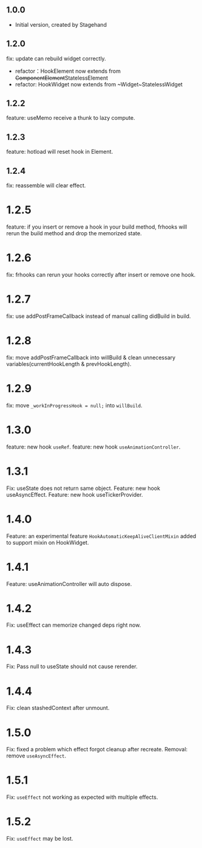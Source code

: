 ## 1.0.0

- Initial version, created by Stagehand

## 1.2.0

fix: update can rebuild widget correctly.

- refactor：HookElement now extends from ~~ComponentElement~~StatelessElement
- refactor: HookWidget now extends from ~Widget~StatelessWidget

## 1.2.2

feature: useMemo receive a thunk to lazy compute.

## 1.2.3

feature: hotload will reset hook in Element.

## 1.2.4

fix: reassemble will clear effect.

# 1.2.5

feature: if you insert or remove a hook in your build method, frhooks will rerun the build method and drop the memorized state. 

# 1.2.6

fix: frhooks can rerun your hooks correctly after insert or remove one hook.

# 1.2.7

fix: use addPostFrameCallback instead of manual calling didBuild in build.

# 1.2.8

fix: move addPostFrameCallback into willBuild & clean unnecessary variables(currentHookLength & prevHookLength).

# 1.2.9

fix: move `_workInProgressHook = null;` into `willBuild`.

# 1.3.0

feature: new hook `useRef`.
feature: new hook `useAnimationController`.

# 1.3.1

Fix: useState does not return same object.
Feature: new hook useAsyncEffect.
Feature: new hook useTickerProvider.

# 1.4.0

Feature: an experimental feature `HookAutomaticKeepAliveClientMixin` added to support mixin on HookWidget.

# 1.4.1

Feature: useAnimationController will auto dispose.

# 1.4.2

Fix: useEffect can memorize changed deps right now.

# 1.4.3

Fix: Pass null to useState should not cause rerender.

# 1.4.4

Fix: clean stashedContext after unmount.

# 1.5.0

Fix: fixed a problem which effect forgot cleanup after recreate.
Removal: remove `useAsyncEffect`.

# 1.5.1

Fix: `useEffect` not working as expected with multiple effects.

# 1.5.2

Fix: `useEffect` may be lost.
